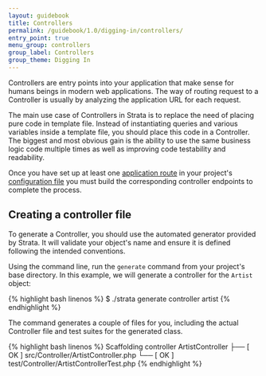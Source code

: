```yaml
---
layout: guidebook
title: Controllers
permalink: /guidebook/1.0/digging-in/controllers/
entry_point: true
menu_group: controllers
group_label: Controllers
group_theme: Digging In
---
```


Controllers are entry points into your application that make sense for humans beings in modern web applications. The way of routing request to a Controller is usually by analyzing the application URL for each request.

The main use case of Controllers in Strata is to replace the need of placing pure code in template file. Instead of instantiating queries and various variables inside a template file, you should place this code in a Controller. The biggest and most obvious gain is the ability to use the same business logic code multiple times as well as improving code testability and readability.

Once you have set up at least one [application route](/guidebook/1.0/digging-in/routing/) in your project's [configuration file](/guidebook/1.0/getting-started/creating-projects/configuring-for-installation/) you must build the corresponding controller endpoints to complete the process.

## Creating a controller file

To generate a Controller, you should use the automated generator provided by Strata. It will validate your object's name and ensure it is defined following the intended conventions.

Using the command line, run the `generate` command from your project's base directory. In this example, we will generate a controller for the `Artist` object:

{% highlight bash linenos %}
$ ./strata generate controller artist
{% endhighlight %}

The command generates a couple of files for you, including the actual Controller file and test suites for the generated class.

{% highlight bash linenos %}
Scaffolding controller ArtistController
  ├── [ OK ] src/Controller/ArtistController.php
  └── [ OK ] test/Controller/ArtistControllerTest.php
{% endhighlight %}
